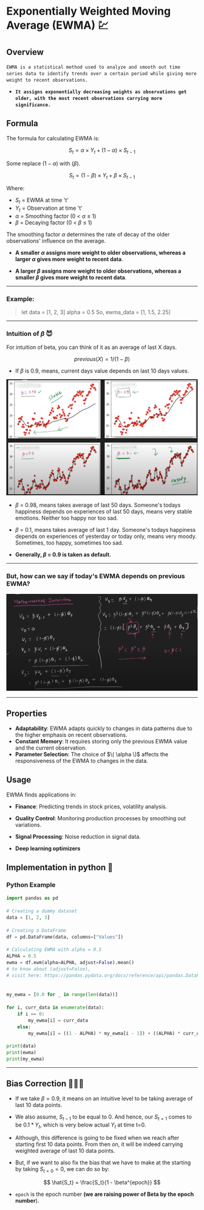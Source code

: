 # Exponentially Weighted Moving Average (EWMA) 💹

## Overview

`EWMA is a statistical method used to analyze and smooth out time series data to identify trends over a certain period while giving more weight to recent observations.`

- **`It assigns exponentially decreasing weights as observations get older, with the most recent observations carrying more significance.`**

## Formula

The formula for calculating EWMA is:

$$ S_t = \alpha \times Y_t + (1 - \alpha) \times S_{t-1} $$

Some replace $(1 - \alpha)$ with $(\beta)$.

$$ S_t = (1 - \beta) \times Y_t + \beta \times S_{t-1} $$

Where:
- $S_t$ = EWMA at time 't'
- $Y_t$ = Observation at time 't'
- $\alpha$ = Smoothing factor (0 < $\alpha$ ≤ 1)
- $\beta$ = Decaying factor (0 < $\beta$ ≤ 1)

The smoothing factor $\alpha$ determines the rate of decay of the older observations' influence on the average.

- **A smaller $\alpha$ assigns more weight to older observations, whereas a larger $\alpha$ gives more weight to recent data**.

- **A larger $\beta$ assigns more weight to older observations, whereas a smaller $\beta$ gives more weight to recent data**.

---

### Example:

>
> let data = [1, 2, 3]
> alpha = 0.5
> So, ewma_data = [1, 1.5, 2.25] 

---

### Intuition of $\beta$ 😈

For intuition of beta, you can think of it as an average of last X days.

$$ previous (X) = 1 / (1 - \beta) $$

- If $\beta$ is 0.9, means, current days value depends on last 10 days values.

![beta intuition](./assets/EWMA/Beta_Intuition.png)

- $\beta$ = 0.98, means takes average of last 50 days. Someone's todays happiness depends on experiences of last 50 days, means very stable emotions. Neither too happy nor too sad.

- $\beta$ = 0.1, means takes average of last 1 day. Someone's todays happiness depends on experiences of yesterday or today only, means very moody. Sometimes, too happy, sometimes too sad.

- **Generally, $\beta$ = 0.9 is taken as default.**

---

### But, how can we say if today's EWMA depends on previous EWMA?

![intuition](./assets/EWMA/intuition_emwa.png)

---

## Properties

- **Adaptability**: EWMA adapts quickly to changes in data patterns due to the higher emphasis on recent observations.
- **Constant Memory**: It requires storing only the previous EWMA value and the current observation.
- **Parameter Selection**: The choice of $\( \alpha \)$ affects the responsiveness of the EWMA to changes in the data.

## Usage

EWMA finds applications in:
- **Finance**: Predicting trends in stock prices, volatility analysis.
- **Quality Control**: Monitoring production processes by smoothing out variations.
- **Signal Processing**: Noise reduction in signal data.

- **Deep learning optimizers**

## Implementation in python 🐍

### Python Example

```python
import pandas as pd

# Creating a dummy dataset
data = [1, 2, 3]

# Creating a DataFrame
df = pd.DataFrame(data, columns=["Values"])

# Calculating EWMA with alpha = 0.5
ALPHA = 0.5
ewma = df.ewm(alpha=ALPHA, adjust=False).mean()
# to know about (adjust=False), 
# visit here: https://pandas.pydata.org/docs/reference/api/pandas.DataFrame.ewm.html


my_ewma = [0.0 for _ in range(len(data))]

for i, curr_data in enumerate(data):
    if i == 0:
        my_ewma[i] = curr_data
    else:
        my_ewma[i] = ((1 - ALPHA) * my_ewma[i - 1]) + ((ALPHA) * curr_data)

print(data)
print(ewma)
print(my_ewma)

```

---

## Bias Correction 👨🏻‍💼

- If we take $\beta = 0.9$, it means on an intuitive level to be taking average of last 10 data points.

- We also assume, $S_{t-1}$ to be equal to 0. And hence, our $S_{t=1}$ comes to be $0.1 * Y_t$, which is very below actual $Y_t$ at time t=0.

- Although, this difference is going to be fixed when we reach after starting first 10 data points. From then on, it will be indeed carrying weighted average of last 10 data points.

- But, if we want to also fix the bias that we have to make at the starting by taking $S_{t=0} = 0$, we can do so by:

$$ \hat{S_t} = \frac{S_t}{1 - \beta^{epoch}} $$

- `epoch` is the epoch number **(we are raising power of Beta by the epoch number**).
